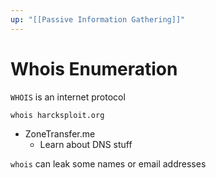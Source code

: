 ```yaml
---
up: "[[Passive Information Gathering]]"
---
```


# Whois Enumeration

`WHOIS` is an internet protocol

```bash
whois harcksploit.org
```

- ZoneTransfer.me
	- Learn about DNS stuff

``whois`` can leak some names or email addresses
